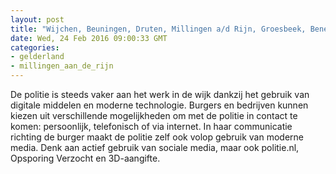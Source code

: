 ```yaml
---
layout: post
title: "Wijchen, Beuningen, Druten, Millingen a/d Rijn, Groesbeek, Beneden-Leeuwen, Malden - Politie Tweestromenland meer op straat; service gegarandeerd"
date: Wed, 24 Feb 2016 09:00:33 GMT
categories: 
- gelderland 
- millingen_aan_de_rijn 
---
```


De politie is steeds vaker aan het werk in de wijk dankzij het gebruik van digitale middelen en moderne technologie. Burgers en bedrijven kunnen kiezen uit verschillende mogelijkheden om met de politie in contact te komen: persoonlijk, telefonisch of via internet. In haar communicatie richting de burger maakt de politie zelf ook volop gebruik van moderne media. Denk aan actief gebruik van sociale media, maar ook politie.nl, Opsporing Verzocht en 3D-aangifte.
